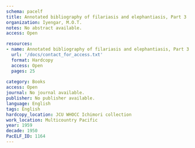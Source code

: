 ```yaml
---
schema: pacelf
title: Annotated bibliography of filariasis and elephantiasis, Part 3
organization: Iyengar, M.O.T.
notes: No abstract available.
access: Open

resources:
- name: Annotated bibliography of filariasis and elephantiasis, Part 3
  url: '/docs/contact_for_access.txt'
  format: Hardcopy
  access: Open
  pages: 25
 
category: Books
access: Open
journal: No journal available.
publisher: No publisher available. 
language: English 
tags: English 
hardcopy_location: JCU WHOCC Ichimori collection
work_location: Multicountry Pacific
year: 1959
decade: 1950
PacELF_ID: 1164
---
```

